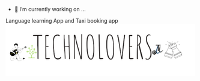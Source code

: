 

- 🔭 I’m currently working on ...

Language learning App and Taxi booking app
![Technolovers](https://github.com/teckno/teckno/blob/main/Rectangle.png)
